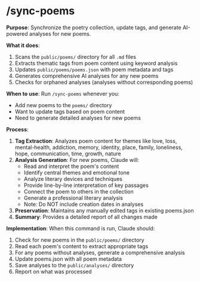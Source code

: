 # /sync-poems

**Purpose**: Synchronize the poetry collection, update tags, and generate AI-powered analyses for new poems.

**What it does**:
1. Scans the `public/poems/` directory for all `.md` files
2. Extracts thematic tags from poem content using keyword analysis
3. Updates `public/poems/poems.json` with poem metadata and tags
4. Generates comprehensive AI analyses for any new poems
5. Checks for orphaned analyses (analyses without corresponding poems)

**When to use**: Run `/sync-poems` whenever you:
- Add new poems to the `poems/` directory
- Want to update tags based on poem content
- Need to generate detailed analyses for new poems

**Process**:
1. **Tag Extraction**: Analyzes poem content for themes like love, loss, mental-health, addiction, memory, identity, place, family, loneliness, hope, communication, time, growth, nature
2. **Analysis Generation**: For new poems, Claude will:
   - Read and interpret the poem's content
   - Identify central themes and emotional tone
   - Analyze literary devices and techniques
   - Provide line-by-line interpretation of key passages
   - Connect the poem to others in the collection
   - Generate a professional literary analysis
   - Note: Do NOT include creation dates in analyses
3. **Preservation**: Maintains any manually edited tags in existing poems.json
4. **Summary**: Provides a detailed report of all changes made

**Implementation**: When this command is run, Claude should:
1. Check for new poems in the `public/poems/` directory
2. Read each poem's content to extract appropriate tags
3. For any poems without analyses, generate a comprehensive analysis
4. Update poems.json with all poem metadata
5. Save analyses to the `public/analyses/` directory
6. Report on what was processed